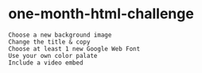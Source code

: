 one-month-html-challenge
========================

    Choose a new background image
    Change the title & copy
    Choose at least 1 new Google Web Font
    Use your own color palate
    Include a video embed